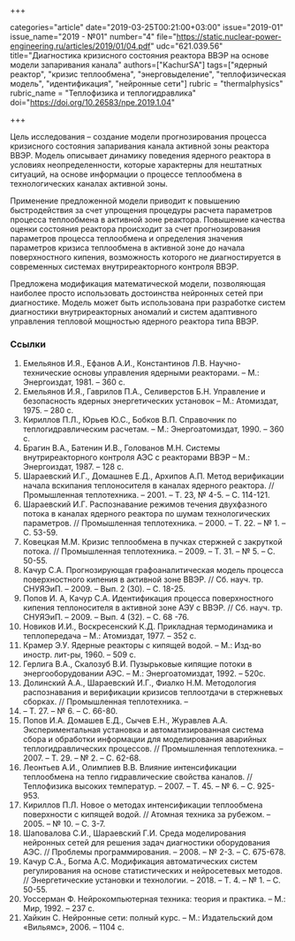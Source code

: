 +++

categories="article"
date="2019-03-25T00:21:00+03:00"
issue="2019-01"
issue_name="2019 - №01"
number="4"
file="https://static.nuclear-power-engineering.ru/articles/2019/01/04.pdf"
udc="621.039.56"
title="Диагностика кризисного состояния реактора ВВЭР на основе модели запаривания канала"
authors=["KachurSA"]
tags=["ядерный реактор", "кризис теплообмена", "энерговыделение", "теплофизическая модель", "идентификация", "нейронные сети"]
rubric = "thermalphysics"
rubric_name = "Теплофизика и теплогидравлика"
doi="https://doi.org/10.26583/npe.2019.1.04"

+++

Цель исследования – создание модели прогнозирования процесса кризисного состояния запаривания канала активной зоны реактора ВВЭР. Модель описывает динамику поведения ядерного реактора в условиях неопределенности, которые характерны для нештатных ситуаций, на основе информации о процессе теплообмена в технологических каналах активной зоны.

Применение предложенной модели приводит к повышению быстродействия за счет упрощения процедуры расчета параметров процесса теплообмена в активной зоне реактора. Повышение качества оценки состояния реактора происходит за счет прогнозирования параметров процесса теплообмена и определения значения параметров кризиса теплообмена в активной зоне до начала поверхностного кипения, возможность которого не диагностируется в современных системах внутриреакторного контроля ВВЭР.

Предложена модификация математической модели, позволяющая наиболее просто использовать достоинства нейронных сетей при диагностике. Модель может быть использована при разработке систем диагностики внутриреакторных аномалий и систем адаптивного управления тепловой мощностью ядерного реактора типа ВВЭР.

### Ссылки

1. Емельянов И.Я., Ефанов А.И., Константинов Л.В. Научно-технические основы управления ядерными реакторами. – М.: Энергоиздат, 1981. – 360 с.
2. Емельянов И.Я., Гаврилов П.А., Селиверстов Б.Н. Управление и безопасность ядерных энергетических установок – М.: Атомиздат, 1975. – 280 с.
3. Кириллов П.Л., Юрьев Ю.С., Бобков В.П. Справочник по теплогидравлическим расчетам. – М.: Энергоатомиздат, 1990. – 360 с.
4. Брагин В.А., Батенин И.В., Голованов М.Н. Системы внутриреакторного контроля АЭС с реакторами ВВЭР – М.: Энергоиздат, 1987. – 128 с.
5. Шараевский И.Г., Домашнев Е.Д., Архипов А.П. Метод верификации начала вскипания теплоносителя в каналах ядерного реактора. // Промышленная теплотехника. – 2001. – Т. 23, № 4-5. – С. 114-121.
6. Шараевский И.Г. Распознавание режимов течения двухфазного потока в каналах ядерного реактора по шумам технологических параметров. // Промышленная теплотехника. – 2000. – Т. 22. – № 1. – С. 53-59.
7. Ковецкая М.М. Кризис теплообмена в пучках стержней с закруткой потока. // Промышленная теплотехника. – 2009. – Т. 31. – № 5. – С. 50-55.
8. Качур С.А. Прогнозирующая графоаналитическая модель процесса поверхностного кипения в активной зоне ВВЭР. // Сб. науч. тр. СНУЯЭиП. – 2009. – Вып. 2 (30). – С. 18-25.
9. Попов И. А, Качур С.А. Идентификация процесса поверхностного кипения теплоносителя в активной зоне АЭУ с ВВЭР. // Сб. науч. тр. СНУЯЭиП. – 2009. – Вып. 4 (32). – С. 68 -76.
10. Новиков И.И., Воскресенский К.Д. Прикладная термодинамика и теплопередача – М.: Атомиздат, 1977. – 352 с.
11. Крамер Э.У. Ядерные реакторы с кипящей водой. – М.: Изд-во иностр. лит-ры, 1960. – 509 с.
12. Герлига В.А., Скалозуб В.И. Пузырьковые кипящие потоки в энергооборудовании АЭС. – М.: Энергоатомиздат, 1992. – 520с.
13. Долинский А.А., Шараевский И.Г., Фиалко Н.М. Методология распознавания и верификации кризисов теплоотдачи в стержневых сборках. // Промышленная теплотехника. –
2005. – Т. 27. – № 6. – С. 66-80.
14. Попов И.А. Домашев Е.Д., Сычев Е.Н., Журавлев А.А. Экспериментальная установка и автоматизированная система сбора и обработки информации для моделирования аварийных теплогидравлических процессов. // Промышленная теплотехника. – 2007. – Т. 29. – № 2. – С. 62-68.
15. Леонтьев А.И., Олимпиев В.В. Влияние интенсификации теплообмена на тепло гидравлические свойства каналов. // Теплофизика высоких температур. – 2007. – Т. 45. – № 6. – С. 925-953.
16. Кириллов П.Л. Новое о методах интенсификации теплообмена поверхности с кипящей водой. // Атомная техника за рубежом. – 2005. – № 10. – С. 3-7.
17. Шаповалова С.И., Шараевский Г.И. Среда моделирования нейронных сетей для решения задач диагностики оборудования АЭС. // Проблемы программирования. – 2008. – № 2-3. – С. 675-678.
18. Качур С.А., Богма А.С. Модификация автоматических систем регулирования на основе статистических и нейросетевых методов. // Энергетические установки и технологии. – 2018. – Т. 4. – № 1. – С. 50-55.
19. Уоссерман Ф. Нейрокомпьютерная техника: теория и практика. – М.: Мир, 1992. – 237 с.
20. Хайкин С. Нейронные сети: полный курс. – М.: Издательский дом «Вильямс», 2006. – 1104 с.